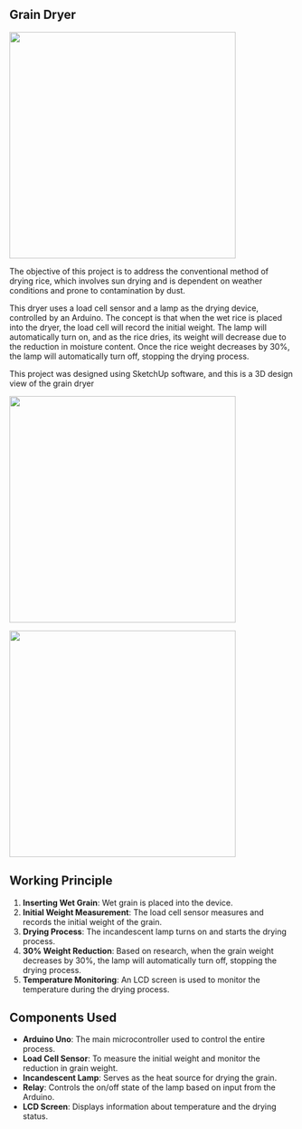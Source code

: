 ## Grain Dryer
<p>
  <img src="https://github.com/arutafusain/Pengering-Gabah/assets/98148350/81441ed1-14d4-4b12-857f-31be743a43e4" width="400" />
</p>

The objective of this project is to address the conventional method of drying rice, which involves sun drying and is dependent on weather conditions and prone to contamination by dust.

This dryer uses a load cell sensor and a lamp as the drying device, controlled by an Arduino. The concept is that when the wet rice is placed into the dryer, the load cell will record the initial weight. The lamp will automatically turn on, and as the rice dries, its weight will decrease due to the reduction in moisture content. Once the rice weight decreases by 30%, the lamp will automatically turn off, stopping the drying process.

This project was designed using SketchUp software, and this is a 3D design view of the grain dryer
<p>
  <img src="https://github.com/arutafusain/Pengering-Gabah/assets/98148350/51ce58cf-2ddb-476e-b10b-0890a10e68c0" width="400" />
</p>
<p>
  <img src="https://github.com/arutafusain/Pengering-Gabah/assets/98148350/1d62e088-d309-40b7-a592-3158001709b3" width="400" />
</p>

## Working Principle
1. **Inserting Wet Grain**: Wet grain is placed into the device.
2. **Initial Weight Measurement**: The load cell sensor measures and records the initial weight of the grain.
3. **Drying Process**: The incandescent lamp turns on and starts the drying process.
4. **30% Weight Reduction**: Based on research, when the grain weight decreases by 30%, the lamp will automatically turn off, stopping the drying process.
5. **Temperature Monitoring**: An LCD screen is used to monitor the temperature during the drying process.

## Components Used
- **Arduino Uno**: The main microcontroller used to control the entire process.
- **Load Cell Sensor**: To measure the initial weight and monitor the reduction in grain weight.
- **Incandescent Lamp**: Serves as the heat source for drying the grain.
- **Relay**: Controls the on/off state of the lamp based on input from the Arduino.
- **LCD Screen**: Displays information about temperature and the drying status.
